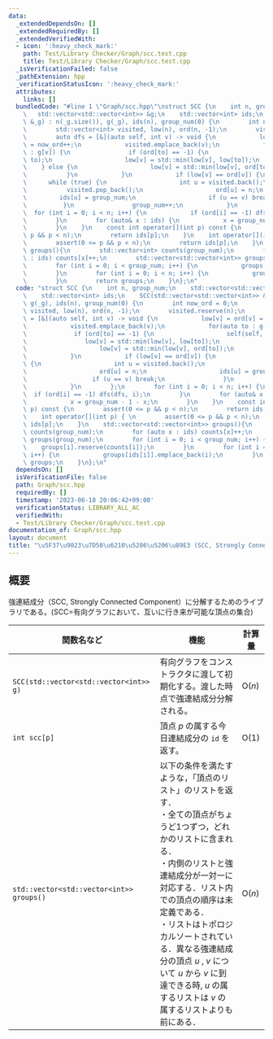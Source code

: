 ```yaml
---
data:
  _extendedDependsOn: []
  _extendedRequiredBy: []
  _extendedVerifiedWith:
  - icon: ':heavy_check_mark:'
    path: Test/Library Checker/Graph/scc.test.cpp
    title: Test/Library Checker/Graph/scc.test.cpp
  _isVerificationFailed: false
  _pathExtension: hpp
  _verificationStatusIcon: ':heavy_check_mark:'
  attributes:
    links: []
  bundledCode: "#line 1 \"Graph/scc.hpp\"\nstruct SCC {\n    int n, group_num;\n \
    \   std::vector<std::vector<int>> &g;\n    std::vector<int> ids;\n    SCC(std::vector<std::vector<int>>\
    \ &_g) : n(_g.size()), g(_g), ids(n), group_num(0) {\n        int now_ord = 0;\n\
    \        std::vector<int> visited, low(n), ord(n, -1);\n        visited.reserve(n);\n\
    \        auto dfs = [&](auto self, int v) -> void {\n            low[v] = ord[v]\
    \ = now_ord++;\n            visited.emplace_back(v);\n            for(auto to\
    \ : g[v]) {\n                if (ord[to] == -1) {\n                    self(self,\
    \ to);\n                    low[v] = std::min(low[v], low[to]);\n            \
    \    } else {\n                    low[v] = std::min(low[v], ord[to]);\n     \
    \           }\n            }\n            if (low[v] == ord[v]) {\n          \
    \      while (true) {\n                    int u = visited.back();\n         \
    \           visited.pop_back();\n                    ord[u] = n;\n           \
    \         ids[u] = group_num;\n                    if (u == v) break;\n      \
    \          }\n                group_num++;\n            }\n        };\n      \
    \  for (int i = 0; i < n; i++) {\n            if (ord[i] == -1) dfs(dfs, i);\n\
    \        }\n        for (auto& x : ids) {\n            x = group_num - 1 - x;\n\
    \        }\n    }\n    const int operator[](int p) const {\n        assert(0 <=\
    \ p && p < n);\n        return ids[p];\n    }\n    int operator[](int p) { \n\
    \        assert(0 <= p && p < n);\n        return ids[p];\n    }\n    std::vector<std::vector<int>>\
    \ groups(){\n        std::vector<int> counts(group_num);\n        for (auto x\
    \ : ids) counts[x]++;\n        std::vector<std::vector<int>> groups(group_num);\n\
    \        for (int i = 0; i < group_num; i++) {\n            groups[i].reserve(counts[i]);\n\
    \        }\n        for (int i = 0; i < n; i++) {\n            groups[ids[i]].emplace_back(i);\n\
    \        }\n        return groups;\n    }\n};\n"
  code: "struct SCC {\n    int n, group_num;\n    std::vector<std::vector<int>> &g;\n\
    \    std::vector<int> ids;\n    SCC(std::vector<std::vector<int>> &_g) : n(_g.size()),\
    \ g(_g), ids(n), group_num(0) {\n        int now_ord = 0;\n        std::vector<int>\
    \ visited, low(n), ord(n, -1);\n        visited.reserve(n);\n        auto dfs\
    \ = [&](auto self, int v) -> void {\n            low[v] = ord[v] = now_ord++;\n\
    \            visited.emplace_back(v);\n            for(auto to : g[v]) {\n   \
    \             if (ord[to] == -1) {\n                    self(self, to);\n    \
    \                low[v] = std::min(low[v], low[to]);\n                } else {\n\
    \                    low[v] = std::min(low[v], ord[to]);\n                }\n\
    \            }\n            if (low[v] == ord[v]) {\n                while (true)\
    \ {\n                    int u = visited.back();\n                    visited.pop_back();\n\
    \                    ord[u] = n;\n                    ids[u] = group_num;\n  \
    \                  if (u == v) break;\n                }\n                group_num++;\n\
    \            }\n        };\n        for (int i = 0; i < n; i++) {\n          \
    \  if (ord[i] == -1) dfs(dfs, i);\n        }\n        for (auto& x : ids) {\n\
    \            x = group_num - 1 - x;\n        }\n    }\n    const int operator[](int\
    \ p) const {\n        assert(0 <= p && p < n);\n        return ids[p];\n    }\n\
    \    int operator[](int p) { \n        assert(0 <= p && p < n);\n        return\
    \ ids[p];\n    }\n    std::vector<std::vector<int>> groups(){\n        std::vector<int>\
    \ counts(group_num);\n        for (auto x : ids) counts[x]++;\n        std::vector<std::vector<int>>\
    \ groups(group_num);\n        for (int i = 0; i < group_num; i++) {\n        \
    \    groups[i].reserve(counts[i]);\n        }\n        for (int i = 0; i < n;\
    \ i++) {\n            groups[ids[i]].emplace_back(i);\n        }\n        return\
    \ groups;\n    }\n};\n"
  dependsOn: []
  isVerificationFile: false
  path: Graph/scc.hpp
  requiredBy: []
  timestamp: '2023-06-18 20:06:42+09:00'
  verificationStatus: LIBRARY_ALL_AC
  verifiedWith:
  - Test/Library Checker/Graph/scc.test.cpp
documentation_of: Graph/scc.hpp
layout: document
title: "\u5F37\u9023\u7D50\u6210\u5206\u5206\u89E3 (SCC, Strongly Connected Component)"
---
```


## 概要
強連結成分（SCC, Strongly Connected Component）に分解するためのライブラリである。(SCC=有向グラフにおいて、互いに行き来が可能な頂点の集合)

| 関数名など   | 機能        | 計算量    |
| ------------|----------- | --------- |
|`SCC(std::vector<std::vector<int>> g)`| 有向グラフをコンストラクタに渡して初期化する。渡した時点で強連結成分分解される。 | $\text{O} (n)$ | 
|`int scc[p]`|頂点 $p$ の属する今日連結成分の `id` を返す。 | $\text{O} (1)$ | 
|`std::vector<std::vector<int>> groups()`|	以下の条件を満たすような，「頂点のリスト」のリストを返す．<br>・全ての頂点がちょうど1つずつ，どれかのリストに含まれる．<br>・内側のリストと強連結成分が一対一に対応する．リスト内での頂点の順序は未定義である．<br>・リストはトポロジカルソートされている．異なる強連結成分の頂点 $u$ , $v$ について $u$ から $v$ に到達できる時, $u$ の属するリストは $v$ の属するリストよりも前にある．| $\text{O} (n)$ |

